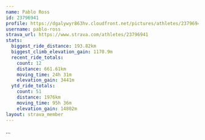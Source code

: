 ```yaml
---
name: Pablo Ross
id: 23796941
profile: https://dgalywyr863hv.cloudfront.net/pictures/athletes/23796941/14615399/1/large.jpg
username: pablo-ross
strava_url: https://www.strava.com/athletes/23796941
stats:
  biggest_ride_distance: 193.82km
  biggest_climb_elevation_gain: 1170.9m
  recent_ride_totals:
    count: 12
    distance: 661.61km
    moving_time: 24h 31m
    elevation_gain: 3441m
  ytd_ride_totals:
    count: 51
    distance: 1976km
    moving_time: 95h 36m
    elevation_gain: 14802m
layout: strava_member
--- 
```

...
